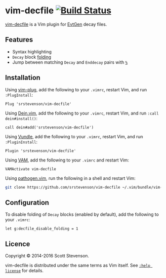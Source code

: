 # vim-decfile [![Build Status](https://travis-ci.org/srstevenson/vim-decfile.svg?branch=master)](https://travis-ci.org/srstevenson/vim-decfile)

[vim-decfile] is a Vim plugin for [EvtGen] decay files.

## Features

* Syntax highlighting
* `Decay` block [folding]
* Jump between matching `Decay` and `Enddecay` pairs with [`%`][percent]

## Installation

Using [vim-plug], add the following to your `.vimrc`, restart Vim, and run
`:PlugInstall`:

```viml
Plug 'srstevenson/vim-decfile'
```

Using [Dein.vim], add the following to your `.vimrc`, restart Vim, and run
`:call dein#install()`:

```viml
call dein#add('srstevenson/vim-decfile')
```

Using [Vundle], add the following to your `.vimrc`, restart Vim, and run
`:PluginInstall`:

```viml
Plugin 'srstevenson/vim-decfile'
```

Using [VAM], add the following to your `.vimrc` and restart Vim:

```viml
VAMActivate vim-decfile
```

Using [pathogen.vim], run the following in a shell and restart Vim:

```sh
git clone https://github.com/srstevenson/vim-decfile ~/.vim/bundle/vim-decfile
```

## Configuration

To disable folding of `Decay` blocks (enabled by default), add the following to
your `.vimrc`:

```viml
let g:decfile_disable_folding = 1
```

## Licence

Copyright © 2014-2016 Scott Stevenson.

vim-decfile is distributed under the same terms as Vim itself.  See [`:help
license`][licence] for details.

[Dein.vim]: https://github.com/Shougo/dein.vim
[EvtGen]: http://evtgen.warwick.ac.uk
[folding]: https://vimhelp.appspot.com/fold.txt.html#folding
[licence]: https://vimhelp.appspot.com/uganda.txt.html#license
[pathogen.vim]: https://github.com/tpope/vim-pathogen
[percent]: https://vimhelp.appspot.com/motion.txt.html#%
[VAM]: https://github.com/MarcWeber/vim-addon-manager
[vim-decfile]: https://github.com/srstevenson/vim-decfile
[vim-plug]: https://github.com/junegunn/vim-plug
[Vundle]: https://github.com/VundleVim/Vundle.vim
